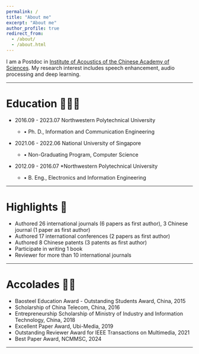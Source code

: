 ```yaml
---
permalink: /
title: "About me"
excerpt: "About me"
author_profile: true
redirect_from: 
  - /about/
  - /about.html
---
```


I am a Postdoc in [Institute of Acoustics of the Chinese Academy of Sciences](http://www.ioa.ac.cn/). My research interest includes speech enhancement, audio processing and deep learning.

<hr style="height:1px;border:none;color:#333;background-color:#333;" />

# Education 👨🏼‍🎓

- 2016.09 - 2023.07 Northwestern Polytechnical University
  - •	Ph. D., Information and Communication Engineering

- 2021.06 - 2022.06 National University of Singapore
  - •	Non-Graduating Program, Computer Science

- 2012.09 - 2016.07 *Northwestern Polytechnical University
  - •	B. Eng., Electronics and Information Engineering

<hr style="height:1px;border:none;color:#333;background-color:#333;" />

# Highlights 📃

- Authored 26 international journals (6 papers as first author), 3 Chinese journal (1 paper as first author)
- Authored 17 international conferences (2 papers as first author)
- Authored 8 Chinese patents (3 patents as first author)
- Participate in writing 1 book
- Reviewer for more than 10 international journals

<hr style="height:1px;border:none;color:#333;background-color:#333;" />

# Accolades 👊🏼

- Baosteel Education Award - Outstanding Students Award, China, 2015
- Scholarship of China Telecom, China, 2016
- Entrepreneurship Scholarship of Ministry of Industry and Information Technology, China, 2018
- Excellent Paper Award, Ubi-Media, 2019
- Outstanding Reviewer Award for IEEE Transactions on Multimedia, 2021
- Best Paper Award, NCMMSC, 2024

<hr style="height:1px;border:none;color:#333;background-color:#333;" />
